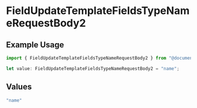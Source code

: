 # FieldUpdateTemplateFieldsTypeNameRequestBody2

## Example Usage

```typescript
import { FieldUpdateTemplateFieldsTypeNameRequestBody2 } from "@documenso/sdk-typescript/models/operations";

let value: FieldUpdateTemplateFieldsTypeNameRequestBody2 = "name";
```

## Values

```typescript
"name"
```